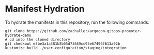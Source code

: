 # Manifest Hydration

To hydrate the manifests in this repository, run the following commands:

```shell
git clone https://github.com/zachaller/argocon-gitops-promoter-hydrate-demo
# cd into the cloned directory
git checkout e3be3a1a381b8b05d73669cc95e67496f613a92b
kustomize build ./user-configuration/staging/integration
```
